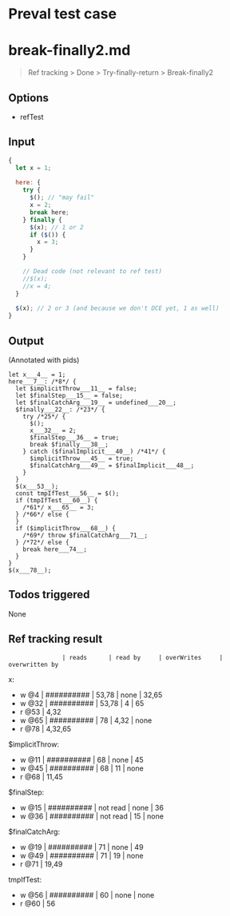# Preval test case

# break-finally2.md

> Ref tracking > Done > Try-finally-return > Break-finally2

## Options

- refTest

## Input

`````js filename=intro
{
  let x = 1;
  
  here: {
    try {
      $(); // "may fail"
      x = 2;
      break here;
    } finally {
      $(x); // 1 or 2
      if ($()) {
        x = 3;
      }
    }

    // Dead code (not relevant to ref test)
    //$(x);
    //x = 4;
  }
  
  $(x); // 2 or 3 (and because we don't DCE yet, 1 as well)
}
`````


## Output

(Annotated with pids)

`````filename=intro
let x___4__ = 1;
here___7__: /*8*/ {
  let $implicitThrow___11__ = false;
  let $finalStep___15__ = false;
  let $finalCatchArg___19__ = undefined___20__;
  $finally___22__: /*23*/ {
    try /*25*/ {
      $();
      x___32__ = 2;
      $finalStep___36__ = true;
      break $finally___38__;
    } catch ($finalImplicit___40__) /*41*/ {
      $implicitThrow___45__ = true;
      $finalCatchArg___49__ = $finalImplicit___48__;
    }
  }
  $(x___53__);
  const tmpIfTest___56__ = $();
  if (tmpIfTest___60__) {
    /*61*/ x___65__ = 3;
  } /*66*/ else {
  }
  if ($implicitThrow___68__) {
    /*69*/ throw $finalCatchArg___71__;
  } /*72*/ else {
    break here___74__;
  }
}
$(x___78__);
`````


## Todos triggered


None


## Ref tracking result


                   | reads      | read by     | overWrites     | overwritten by
x:
  - w @4       | ########## | 53,78       | none           | 32,65
  - w @32      | ########## | 53,78       | 4              | 65
  - r @53      | 4,32
  - w @65      | ########## | 78          | 4,32           | none
  - r @78      | 4,32,65

$implicitThrow:
  - w @11          | ########## | 68          | none           | 45
  - w @45          | ########## | 68          | 11             | none
  - r @68          | 11,45

$finalStep:
  - w @15          | ########## | not read    | none           | 36
  - w @36          | ########## | not read    | 15             | none

$finalCatchArg:
  - w @19          | ########## | 71          | none           | 49
  - w @49          | ########## | 71          | 19             | none
  - r @71          | 19,49

tmpIfTest:
  - w @56          | ########## | 60          | none           | none
  - r @60          | 56
